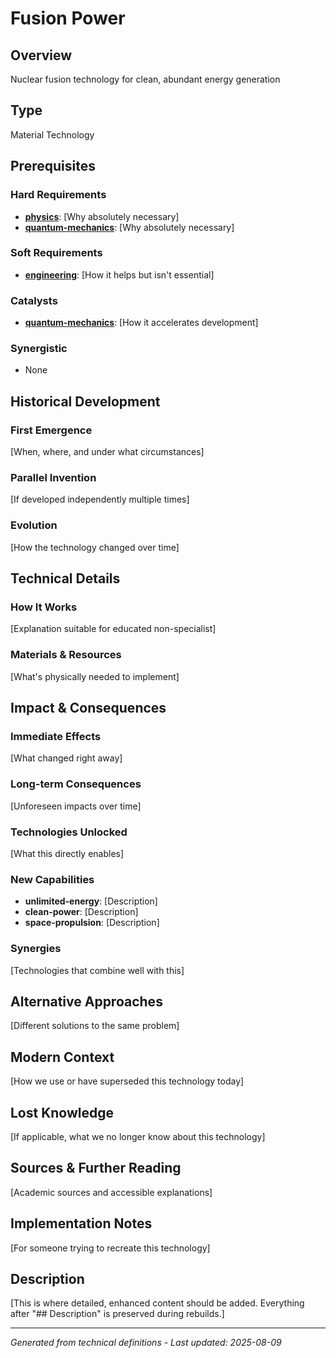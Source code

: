 # Fusion Power

## Overview
Nuclear fusion technology for clean, abundant energy generation

## Type
Material Technology

## Prerequisites

### Hard Requirements
- **[physics](../physics/README.md)**: [Why absolutely necessary]
- **[quantum-mechanics](../quantum-mechanics/README.md)**: [Why absolutely necessary]

### Soft Requirements
- **[engineering](../engineering/README.md)**: [How it helps but isn't essential]

### Catalysts
- **[quantum-mechanics](../quantum-mechanics/README.md)**: [How it accelerates development]

### Synergistic
- None

## Historical Development

### First Emergence
[When, where, and under what circumstances]





### Parallel Invention
[If developed independently multiple times]

### Evolution
[How the technology changed over time]

## Technical Details

### How It Works
[Explanation suitable for educated non-specialist]

### Materials & Resources
[What's physically needed to implement]





## Impact & Consequences

### Immediate Effects
[What changed right away]

### Long-term Consequences
[Unforeseen impacts over time]

### Technologies Unlocked
[What this directly enables]

### New Capabilities
- **unlimited-energy**: [Description]
- **clean-power**: [Description]
- **space-propulsion**: [Description]

### Synergies
[Technologies that combine well with this]

## Alternative Approaches
[Different solutions to the same problem]

## Modern Context
[How we use or have superseded this technology today]

## Lost Knowledge
[If applicable, what we no longer know about this technology]

## Sources & Further Reading
[Academic sources and accessible explanations]

## Implementation Notes
[For someone trying to recreate this technology]

## Description

[This is where detailed, enhanced content should be added. Everything after "## Description" is preserved during rebuilds.]

---
*Generated from technical definitions - Last updated: 2025-08-09*
